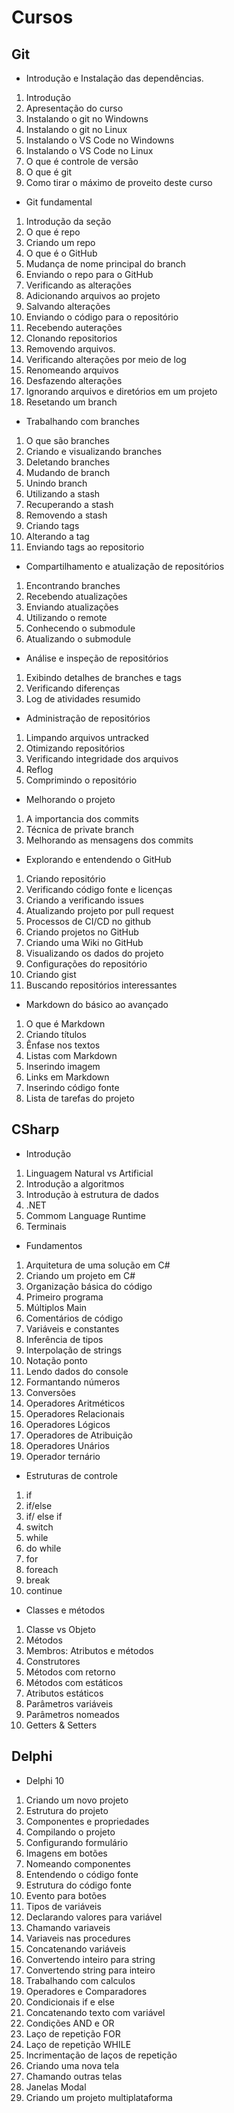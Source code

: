 # Cursos


## Git
* Introdução e Instalação das dependências.
1. Introdução
2. Apresentação do curso
3. Instalando o git no Windowns
4. Instalando o git no Linux
5. Instalando o VS Code no Windowns
6. Instalando o VS Code no Linux
7. O que é controle de versão
8. O que é git
9. Como tirar o máximo de proveito deste curso
* Git fundamental
1. Introdução da seção
2. O que é repo
3. Criando um repo
4. O que é o GitHub
5. Mudança de nome principal do branch
6. Enviando o repo para o GitHub
7. Verificando as alterações
8. Adicionando arquivos ao projeto
9. Salvando alterações
10. Enviando o código para o repositório
11. Recebendo auterações
12. Clonando repositorios
13. Removendo arquivos.
14. Verificando alterações por meio de log
15. Renomeando arquivos
16. Desfazendo alterações
17. Ignorando arquivos e diretórios em um projeto
18. Resetando um branch
* Trabalhando com branches
1. O que são branches
2. Criando e visualizando branches
3. Deletando branches
4. Mudando de branch
5. Unindo branch
6. Utilizando a stash
7. Recuperando a stash
8. Removendo a stash
9. Criando tags
10. Alterando a tag
11. Enviando tags ao repositorio
* Compartilhamento e atualização de repositórios
1. Encontrando branches
2. Recebendo atualizações
3. Enviando atualizações
4. Utilizando o remote
5. Conhecendo o submodule
6. Atualizando o submodule
* Análise e inspeção de repositórios
1. Exibindo detalhes de branches e tags
2. Verificando diferenças
3. Log de atividades resumido
* Administração de repositórios
1. Limpando arquivos untracked
2. Otimizando repositórios
3. Verificando integridade dos arquivos
4. Reflog
5. Comprimindo o repositório
* Melhorando o projeto
1. A importancia dos commits
2. Técnica de private branch
3. Melhorando as mensagens dos commits
* Explorando e entendendo o GitHub
1. Criando repositório
2. Verificando código fonte e licenças
3. Criando a verificando issues
4. Atualizando projeto por pull request
5. Processos de CI/CD no github
6. Criando projetos no GitHub
7. Criando uma Wiki no GitHub
8. Visualizando os dados do projeto
9. Configurações do repositório
10. Criando gist
11. Buscando repositórios interessantes
* Markdown do básico ao avançado
1. O que é Markdown
2. Criando títulos
3. Ênfase nos textos
4. Listas com Markdown
5. Inserindo imagem
6. Links em Markdown
7. Inserindo código fonte
8. Lista de tarefas do projeto

## CSharp
* Introdução
1. Linguagem Natural vs Artificial
2. Introdução a algoritmos
3. Introdução à estrutura de dados
4. .NET
5. Commom Language Runtime
6. Terminais
* Fundamentos
1. Arquitetura de uma solução em C#
2. Criando um projeto em C#
3. Organização básica do código
4. Primeiro programa
5. Múltiplos Main
6. Comentários de código
7. Variáveis e constantes
8. Inferência de tipos
9. Interpolação de strings
10. Notação ponto
11. Lendo dados do console
12. Formantando números
13. Conversões
14. Operadores Aritméticos
15. Operadores Relacionais
16. Operadores Lógicos
17. Operadores de Atribuição
18. Operadores Unários
19. Operador ternário
* Estruturas de controle
1. if
2. if/else
3. if/ else if
4. switch
5. while
6. do while
7. for
8. foreach
9. break
10. continue
* Classes e métodos
1. Classe vs Objeto
2. Métodos
3. Membros: Atributos e métodos
4. Construtores
5. Métodos com retorno
6. Métodos com estáticos
7. Atributos estáticos
8. Parâmetros variáveis
9. Parâmetros nomeados
10. Getters & Setters

## Delphi
* Delphi 10
1. Criando um novo projeto
2. Estrutura do projeto
3. Componentes e propriedades
4. Compilando o projeto
5. Configurando formulário
6. Imagens em botões
7. Nomeando componentes
8. Entendendo o código fonte
9. Estrutura do código fonte
10. Evento para botões
11. Tipos de variáveis
12. Declarando valores para variável
13. Chamando variaveis
14. Variaveis nas procedures
15. Concatenando variáveis
16. Convertendo inteiro para string
17. Convertendo string para inteiro
18. Trabalhando com calculos
19. Operadores e Comparadores
20. Condicionais if e else
21. Concatenando texto com variável
22. Condições AND e OR
23. Laço de repetição FOR
24. Laço de repetição WHILE
25. Incrimentação de laços de repetição
26. Criando uma nova tela
27. Chamando outras telas
28. Janelas Modal
29. Criando um projeto multiplataforma

